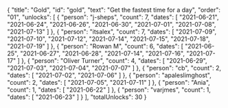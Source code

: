 {
  "title": "Gold",
  "id": "gold",
  "text": "Get the fastest time for a day",
  "order": "01",
  "unlocks": [
    {
      "person": "j-sheps",
      "count": 7,
      "dates": [
        "2021-06-21",
        "2021-06-24",
        "2021-06-26",
        "2021-06-30",
        "2021-07-01",
        "2021-07-08",
        "2021-07-13"
      ]
    },
    {
      "person": "itsalex",
      "count": 7,
      "dates": [
        "2021-07-09",
        "2021-07-10",
        "2021-07-12",
        "2021-07-14",
        "2021-07-15",
        "2021-07-18",
        "2021-07-19"
      ]
    },
    {
      "person": "Rowan M",
      "count": 6,
      "dates": [
        "2021-06-25",
        "2021-06-27",
        "2021-06-28",
        "2021-07-14",
        "2021-07-16",
        "2021-07-17"
      ]
    },
    {
      "person": "Oliver Turner",
      "count": 4,
      "dates": [
        "2021-06-29",
        "2021-07-03",
        "2021-07-04",
        "2021-07-07"
      ]
    },
    {
      "person": "cb",
      "count": 2,
      "dates": [
        "2021-07-02",
        "2021-07-06"
      ]
    },
    {
      "person": "apaleslimghost",
      "count": 2,
      "dates": [
        "2021-07-05",
        "2021-07-11"
      ]
    },
    {
      "person": "Ania",
      "count": 1,
      "dates": [
        "2021-06-22"
      ]
    },
    {
      "person": "varjmes",
      "count": 1,
      "dates": [
        "2021-06-23"
      ]
    }
  ],
  "totalUnlocks": 30
}